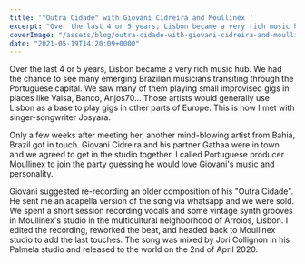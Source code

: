 ```yaml
---
title: '"Outra Cidade" with Giovani Cidreira and Moullinex '
excerpt: "Over the last 4 or 5 years, Lisbon became a very rich music hub. We had the chance to see many emerging Brazilian musicians transiting  through..."
coverImage: "/assets/blog/outra-cidade-with-giovani-cidreira-and-moullinex.jpg"
date: "2021-05-19T14:20:09+0000"
---
```


Over the last 4 or 5 years, Lisbon became a very rich music hub. We had the chance to see many emerging Brazilian musicians transiting through the Portuguese capital. We saw many of them playing small improvised gigs in places like Valsa, Banco, Anjos70... Those artists would generally use Lisbon as a base to play gigs in other parts of Europe. This is how I met with singer-songwriter Josyara.

Only a few weeks after meeting her, another mind-blowing artist from Bahia, Brazil got in touch. Giovani Cidreira and his partner Gathaa were in town and we agreed to get in the studio together. I called Portuguese producer Moullinex to join the party guessing he would love Giovani's music and personality.

Giovani suggested re-recording an older composition of his "Outra Cidade". He sent me an acapella version of the song via whatsapp and we were sold. We spent a short session recording vocals and some vintage synth grooves in Moullinex's studio in the multicultural neighborhood of Arroios, Lisbon. I edited the recording, reworked the beat, and headed back to Moullinex studio to add the last touches. The song was mixed by Jori Collignon in his Palmela studio and released to the world on the 2nd of April 2020.
